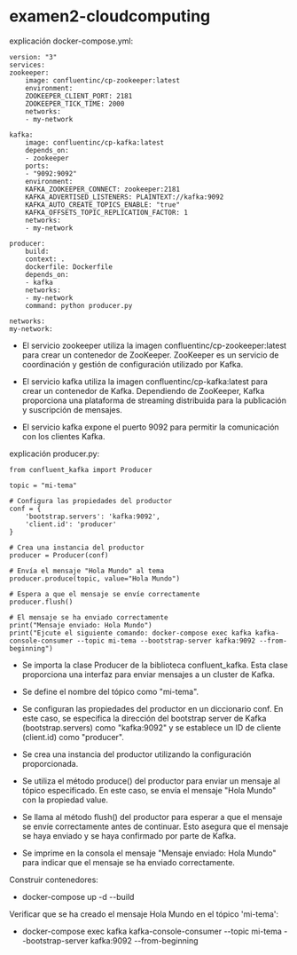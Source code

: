 # examen2-cloudcomputing

explicación docker-compose.yml:

    version: "3"
    services:
    zookeeper:
        image: confluentinc/cp-zookeeper:latest
        environment:
        ZOOKEEPER_CLIENT_PORT: 2181
        ZOOKEEPER_TICK_TIME: 2000
        networks:
        - my-network

    kafka:
        image: confluentinc/cp-kafka:latest
        depends_on:
        - zookeeper
        ports:
        - "9092:9092"
        environment:
        KAFKA_ZOOKEEPER_CONNECT: zookeeper:2181
        KAFKA_ADVERTISED_LISTENERS: PLAINTEXT://kafka:9092
        KAFKA_AUTO_CREATE_TOPICS_ENABLE: "true"
        KAFKA_OFFSETS_TOPIC_REPLICATION_FACTOR: 1
        networks:
        - my-network

    producer:
        build:
        context: .
        dockerfile: Dockerfile
        depends_on:
        - kafka
        networks:
        - my-network
        command: python producer.py

    networks:
    my-network:

- El servicio zookeeper utiliza la imagen confluentinc/cp-zookeeper:latest para crear un contenedor de ZooKeeper. ZooKeeper es un servicio de coordinación y gestión de configuración utilizado por Kafka.

- El servicio kafka utiliza la imagen confluentinc/cp-kafka:latest para crear un contenedor de Kafka. Dependiendo de ZooKeeper, Kafka proporciona una plataforma de streaming distribuida para la publicación y suscripción de mensajes.

- El servicio kafka expone el puerto 9092 para permitir la comunicación con los clientes Kafka.

explicación producer.py:

    from confluent_kafka import Producer

    topic = "mi-tema"

    # Configura las propiedades del productor
    conf = {
        'bootstrap.servers': 'kafka:9092',
        'client.id': 'producer'
    }

    # Crea una instancia del productor
    producer = Producer(conf)

    # Envía el mensaje "Hola Mundo" al tema
    producer.produce(topic, value="Hola Mundo")

    # Espera a que el mensaje se envíe correctamente
    producer.flush()

    # El mensaje se ha enviado correctamente
    print("Mensaje enviado: Hola Mundo")
    print("Ejcute el siguiente comando: docker-compose exec kafka kafka-console-consumer --topic mi-tema --bootstrap-server kafka:9092 --from-beginning")

- Se importa la clase Producer de la biblioteca confluent_kafka. Esta clase proporciona una interfaz para enviar mensajes a un cluster de Kafka.

- Se define el nombre del tópico como "mi-tema".

- Se configuran las propiedades del productor en un diccionario conf. En este caso, se especifica la dirección del bootstrap server de Kafka (bootstrap.servers) como "kafka:9092" y se establece un ID de cliente (client.id) como "producer".

- Se crea una instancia del productor utilizando la configuración proporcionada.

- Se utiliza el método produce() del productor para enviar un mensaje al tópico especificado. En este caso, se envía el mensaje "Hola Mundo" con la propiedad value.

- Se llama al método flush() del productor para esperar a que el mensaje se envíe correctamente antes de continuar. Esto asegura que el mensaje se haya enviado y se haya confirmado por parte de Kafka.

- Se imprime en la consola el mensaje "Mensaje enviado: Hola Mundo" para indicar que el mensaje se ha enviado correctamente.

Construir contenedores:

- docker-compose up -d --build

Verificar que se ha creado el mensaje Hola Mundo en el tópico 'mi-tema':

- docker-compose exec kafka kafka-console-consumer --topic mi-tema --bootstrap-server kafka:9092 --from-beginning
